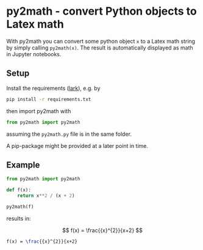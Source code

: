 # py2math - convert Python objects to Latex math

With py2math you can convert some python object `x` to a Latex math string by simply calling `py2math(x)`. The result is automatically displayed as math in Jupyter notebooks.

## Setup

Install the requirements ([lark](https://github.com/lark-parser/lark)), e.g. by
```sh
pip install -r requirements.txt
```
then import py2math with
```python
from py2math import py2math
```
assuming the `py2math.py` file is in the same folder.

A pip-package might be provided at a later point in time.


## Example

```python
from py2math import py2math

def f(x):
    return x**2 / (x + 2)

py2math(f)
```
results in:

$$ f(x) = \frac{{x}^{2}}{x+2} $$

```latex
f(x) = \frac{{x}^{2}}{x+2}
```
